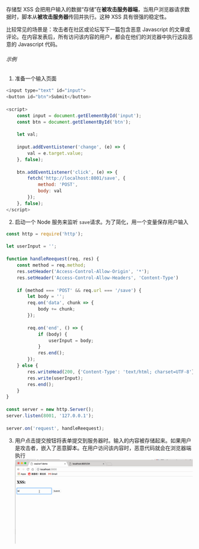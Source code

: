 存储型 XSS 会把用户输入的数据“存储”在**被攻击服务器端**，当用户浏览器请求数据时，脚本从**被攻击服务器**传回并执行。这种 XSS 具有很强的稳定性。

比较常见的场景是：攻击者在社区或论坛写下一篇包含恶意 Javascript 的文章或评论。在内容发表后，所有访问该内容的用户，都会在他们的浏览器中执行这段恶意的 Javascript 代码。

###### 示例
1. 准备一个输入页面
```javascript
<input type="text" id="input">
<button id="btn">Submit</button>   

<script>
    const input = document.getElementById('input');
    const btn = document.getElementById('btn');

    let val;
     
    input.addEventListener('change', (e) => {
        val = e.target.value;
    }, false);

    btn.addEventListener('click', (e) => {
        fetch('http://localhost:8001/save', {
            method: 'POST',
            body: val
        });
    }, false);
</script>     
```
 2. 启动一个 Node 服务来监听 `save`请求。为了简化，用一个变量保存用户输入
```js
const http = require('http');

let userInput = '';

function handleReequest(req, res) {
    const method = req.method;
    res.setHeader('Access-Control-Allow-Origin', '*');
    res.setHeader('Access-Control-Allow-Headers', 'Content-Type')
    
    if (method === 'POST' && req.url === '/save') {
        let body = '';
        req.on('data', chunk => {
            body += chunk;
        });

        req.on('end', () => {
            if (body) {
                userInput = body;
            }
            res.end();
        });
    } else {
        res.writeHead(200, {'Content-Type': 'text/html; charset=UTF-8'});
        res.write(userInput);
        res.end();
    }
}

const server = new http.Server();
server.listen(8001, '127.0.0.1');

server.on('request', handleReequest);
```
 3. 用户点击提交按钮将表单提交到服务器时。输入的内容被存储起来。如果用户是攻击者，嵌入了恶意脚本。在用户访问该内容时，恶意代码就会在浏览器端执行
	 ![](../images/net/xss3.gif)
 